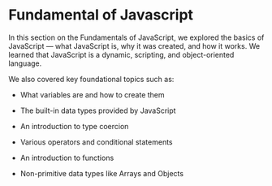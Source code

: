 # Fundamental of Javascript 
In this section on the Fundamentals of JavaScript, we explored the basics of JavaScript — what JavaScript is, why it was created, and how it works. We learned that JavaScript is a dynamic, scripting, and object-oriented language.

We also covered key foundational topics such as:

- What variables are and how to create them

- The built-in data types provided by JavaScript

- An introduction to type coercion

- Various operators and conditional statements

- An introduction to functions

- Non-primitive data types like Arrays and Objects
